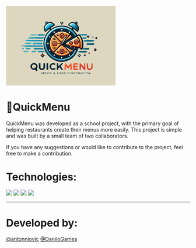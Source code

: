 <p align="left">
  <a href="">
    <img alt="Loki Logo" width="300" src="view/assets/images/QuickMenuLogo.png">
  </a>
</p>

# 🚩QuickMenu

QuickMenu was developed as a school project, with the primary goal of helping restaurants create their menus more easily. This project is simple and was built by a small team of two collaborators.

If you have any suggestions or would like to contribute to the project, feel free to make a contribution.


# Technologies:
<img src="https://img.shields.io/badge/PHP-777BB4.svg?style=for-the-badge&logo=PHP&logoColor=white">
<img src="https://img.shields.io/badge/CSS3-1572B6.svg?style=for-the-badge&logo=CSS3&logoColor=white">
<img src="https://img.shields.io/badge/MySQL-4479A1.svg?style=for-the-badge&logo=MySQL&logoColor=white">
<img src="https://img.shields.io/badge/Docker-2496ED.svg?style=for-the-badge&logo=Docker&logoColor=white">

<hr>

# Developed by:
[@antonniovic]()
[@DaniloGames]()